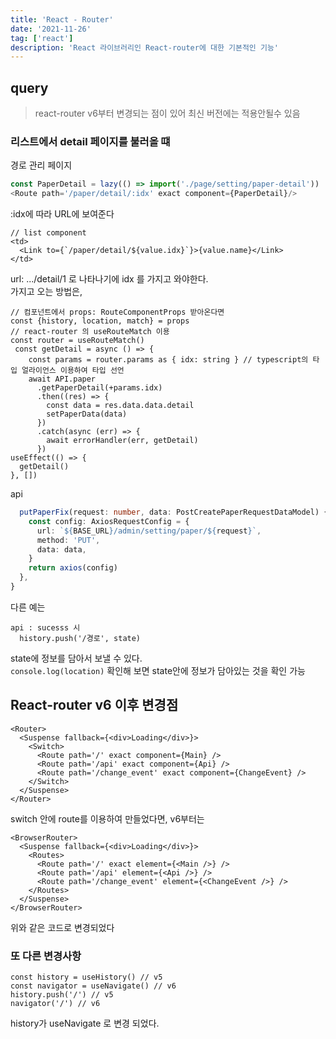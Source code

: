 ```yaml
---
title: 'React - Router'
date: '2021-11-26'
tag: ['react']
description: 'React 라이브러리인 React-router에 대한 기본적인 기능'
---
```


## query

> react-router v6부터 변경되는 점이 있어 최신 버전에는 적용안될수 있음

### 리스트에서 detail 페이지를 불러올 떄

경로 관리 페이지

```js
const PaperDetail = lazy(() => import('./page/setting/paper-detail'))
<Route path='/paper/detail/:idx' exact component={PaperDetail}/>
```

:idx에 따라 URL에 보여준다

```tsx
// list component
<td>
  <Link to={`/paper/detail/${value.idx}`}>{value.name}</Link>
</td>
```

url: .../detail/1 로 나타나기에 idx 를 가지고 와야한다.  
가지고 오는 방법은,

```tsx
// 컴포넌트에서 props: RouteComponentProps 받아온다면
const {history, location, match} = props
// react-router 의 useRouteMatch 이용
const router = useRouteMatch()
 const getDetail = async () => {
    const params = router.params as { idx: string } // typescript의 타입 얼라이언스 이용하여 타입 선언
    await API.paper
      .getPaperDetail(+params.idx)
      .then((res) => {
        const data = res.data.data.detail
        setPaperData(data)
      })
      .catch(async (err) => {
        await errorHandler(err, getDetail)
      })
useEffect(() => {
  getDetail()
}, [])
```

api

```ts
  putPaperFix(request: number, data: PostCreatePaperRequestDataModel) {
    const config: AxiosRequestConfig = {
      url: `${BASE_URL}/admin/setting/paper/${request}`,
      method: 'PUT',
      data: data,
    }
    return axios(config)
  },
}
```

다른 예는

```tsx
api : sucesss 시
  history.push('/경로', state)
```

state에 정보를 담아서 보낼 수 있다.  
`console.log(location)` 확인해 보면 state안에 정보가 담아있는 것을 확인 가능

## React-router v6 이후 변경점

```tsx
<Router>
  <Suspense fallback={<div>Loading</div>}>
    <Switch>
      <Route path='/' exact component={Main} />
      <Route path='/api' exact component={Api} />
      <Route path='/change_event' exact component={ChangeEvent} />
    </Switch>
  </Suspense>
</Router>
```

switch 안에 route를 이용하여 만들었다면, v6부터는

```tsx
<BrowserRouter>
  <Suspense fallback={<div>Loading</div>}>
    <Routes>
      <Route path='/' exact element={<Main />} />
      <Route path='/api' element={<Api />} />
      <Route path='/change_event' element={<ChangeEvent />} />
    </Routes>
  </Suspense>
</BrowserRouter>
```

위와 같은 코드로 변경되었다

### 또 다른 변경사항

```tsx
const history = useHistory() // v5
const navigator = useNavigate() // v6
history.push('/') // v5
navigator('/') // v6
```

history가 useNavigate 로 변경 되었다.
